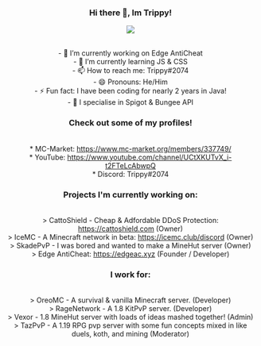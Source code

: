 
<div align="center">

### Hi there 👋, Im Trippy!
<p align="center">
  <a href="https://github.com/distray/readme-typing-svg"><img src="https://readme-typing-svg.herokuapp.com?lines=FullStack+Developer;Web+Developer;AntiCheat+Developer;Java+Developer;Spigot-API%20Developer;&center=true&width=500&height=50"></a>
</p>

<br>- 🔭 I’m currently working on Edge AntiCheat
<br>- 🌱 I’m currently learning JS & CSS
<br>- 📫 How to reach me: Trippy#2074
<br>- 😄 Pronouns: He/Him
<br>- ⚡ Fun fact: I have been coding for nearly 2 years in Java!
<br>- 🤔 I specialise in Spigot & Bungee API

### Check out some of my profiles!
<br>* MC-Market: https://www.mc-market.org/members/337749/
<br>* YouTube: https://www.youtube.com/channel/UCtXKUTvX_i-t2FTeLcAbwpQ
<br>* Discord: Trippy#2074

### Projects I'm currently working on:
<br>> CattoShield - Cheap & Adfordable DDoS Protection: https://cattoshield.com (Owner)
<br>> IceMC - A Minecraft network in beta: https://icemc.club/discord (Owner)
<br>> SkadePvP - I was bored and wanted to make a MineHut server (Owner)
<br>> Edge AntiCheat: https://edgeac.xyz (Founder / Developer)

### I work for:
<br>> OreoMC - A survival & vanilla Minecraft server. (Developer)
<br>> RageNetwork - A 1.8 KitPvP server. (Developer)
<br>> Vexor - 1.8 MineHut server with loads of ideas mashed together! (Admin)
<br>> TazPvP - A 1.19 RPG pvp server with some fun concepts mixed in like duels, koth, and mining (Moderator)

